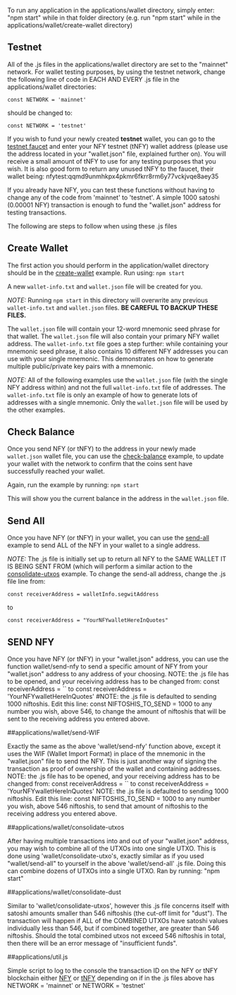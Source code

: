 To run any application in the applications/wallet directory, simply enter:
"npm start"
while in that folder directory (e.g. run "npm start" while in the
applications/wallet/create-wallet directory)

## Testnet
All of the .js files in the applications/wallet directory are set to the
"mainnet" network. For wallet testing purposes, by using the testnet network,
change the following line of code in EACH AND EVERY .js file in the
applications/wallet directories:

`const NETWORK = 'mainnet'`

should be changed to:

`const NETWORK = 'testnet'`

If you wish to fund your newly created **testnet** wallet,
you can go to the [testnet faucet](https://developer.bitcoin.com/faucets/nfy)
and enter your NFY testnet (tNFY) wallet address (please use the address located
in your "wallet.json" file, explained further on). You will receive a small amount
of tNFY to use for any testing purposes that you wish.
It is also good form to return any unused tNFY to the faucet, their wallet being:
nfytest:qqmd9unmhkpx4pkmr6fkrr8rm6y77vckjvqe8aey35

If you already have NFY, you can test these functions without having to change
any of the code from 'mainnet' to 'testnet'. A simple 1000 satoshi (0.00001
NFY) transaction is enough to fund the "wallet.json" address for testing transactions.


The following are steps to follow when using these .js files


## Create Wallet

The first action you should perform in the application/wallet directory
should be in the [create-wallet](create-wallet) example. Run using: `npm start`

A new `wallet-info.txt` and `wallet.json` file will be created for you.

*NOTE:*
Running `npm start` in this directory will overwrite any previous
`wallet-info.txt` and `wallet.json` files. **BE CAREFUL TO BACKUP THESE FILES.**

The `wallet.json` file will contain your 12-word mnemonic seed phrase for that wallet.
The `wallet.json` file will also contain your primary NFY wallet address.
The `wallet-info.txt` file goes a step further: while containing your mnemonic
seed phrase, it also contains 10 different NFY addresses you can use with your
single mnemonic. This demonstrates on how to generate multiple public/private key
pairs with a mnemonic.

*NOTE:*
All of the following examples use the `wallet.json` file (with the single
NFY address within) and not the full `wallet-info.txt` file of addresses.
The `wallet-info.txt` file is only an example of how to generate lots of
addresses with a single mnemonic. Only the `wallet.json` file will be used by
the other examples.


## Check Balance

Once you send NFY (or tNFY) to the address in your newly made `wallet.json`
wallet file, you can
use the [check-balance](check-balance) example, to update your wallet with the network to
confirm that the coins sent have successfully reached your wallet.

Again, run the example by running: `npm start`

This will show you the current balance
in the address in the `wallet.json` file.


## Send All

Once you have NFY (or tNFY) in your wallet, you can use the
[send-all](send-all) example to send ALL of the NFY in your wallet to a single address.

*NOTE:*
The .js file is initially set up to return all NFY to the SAME WALLET IT IS
BEING SENT FROM (which will perform a similar action to the
[consolidate-utxos](consolidate-utxos) example.
To change the send-all address, change the .js file line from:

`const receiverAddress = walletInfo.segwitAddress`

to

`const receiverAddress = "YourNFYwalletHereInQuotes"`


## SEND NFY

Once you have NFY (or tNFY) in your "wallet.json" address, you can use the function
wallet/send-nfy to send a specific amount of NFY from your "wallet.json" address
to any address of your choosing.
NOTE: the .js file has to be opened, and your receiving address has to be
changed from:
const receiverAddress = ``
to
const receiverAddress = 'YourNFYwalletHereInQuotes'
#NOTE:
the .js file is defaulted to sending 1000 niftoshis. Edit this line:
const NIFTOSHIS_TO_SEND = 1000
to any number you wish, above 546, to change the amount of niftoshis that will be
sent to the receiving address you entered above.


##applications/wallet/send-WIF

Exactly the same as the above 'wallet/send-nfy' function above, except it uses
the WIF (Wallet Import Format) in place of the mnemonic in the "wallet.json"
file to send the NFY. This is just another way of signing the transaction
as proof of ownership of the wallet and containing addresses.
NOTE: the .js file has to be opened, and your receiving address has to be
changed from:
const receiverAddress = ``
to
const receiverAddress = 'YourNFYwalletHereInQuotes'
NOTE: the .js file is defaulted to sending 1000 niftoshis. Edit this line:
const NIFTOSHIS_TO_SEND = 1000
to any number you wish, above 546 niftoshis, to send that amount of niftoshis
to the receiving address you entered above.


##applications/wallet/consolidate-utxos

After having multiple transactions into and out of your "wallet.json" address,
you may wish to combine all of the UTXOs into one single UTXO. This is done
using 'wallet/consolidate-utxo's, exactly similar as if you used "wallet/send-all"
to yourself in the above 'wallet/send-all' .js file. Doing this can combine
dozens of UTXOs into a single UTXO. Ran by running:
"npm start"


##applications/wallet/consolidate-dust

Similar to 'wallet/consolidate-utxos', however this .js file concerns itself
with satoshi amounts smaller than 546 niftoshis (the cut-off limit for "dust").
The transaction will happen if ALL of the COMBINED UTXOs have satoshi values
individually less than 546, but if combined together, are greater than 546
niftoshis. Should the total combined utxos not exceed 546 niftoshis in total,
then there will be an error message of "insufficient funds".

##applications/util.js

Simple script to log to the console the transaction ID on the NFY or tNFY blockchain
either
[NFY](https://explorer.bitcoin.com/nfy/tx/)
or
[tNFY](https://explorer.bitcoin.com/tnfy/tx)
depending on if in the .js files above has
NETWORK = 'mainnet'
or
NETWORK = 'testnet'
